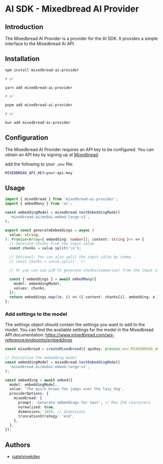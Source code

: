 # AI SDK - Mixedbread AI Provider

## Introduction

The Mixedbread AI Provider is a provider for the AI SDK. It provides a simple interface to the Mixedbread AI API.

## Installation

```bash
npm install mixedbread-ai-provider

# or

yarn add mixedbread-ai-provider

# or

pnpm add mixedbread-ai-provider

# or

bun add mixedbread-ai-provider
```

## Configuration

The Mixedbread AI Provider requires an API key to be configured. You can obtain an API key by signing up at [Mixedbread](https://mixedbread.com).

add the following to your `.env` file:

```bash
MIXEDBREAD_API_KEY=your-api-key
```

## Usage

```typescript
import { mixedbread } from 'mixedbread-ai-provider';
import { embedMany } from 'ai';

const embeddingModel = mixedbread.textEmbeddingModel(
  'mixedbread-ai/mxbai-embed-large-v1',
);

export const generateEmbeddings = async (
  value: string,
): Promise<Array<{ embedding: number[]; content: string }>> => {
  // Generate chunks from the input value
  const chunks = value.split('\n');

  // Optional: You can also split the input value by comma
  // const chunks = value.split('.');

  // Or you can use LLM to generate chunks(summarize) from the input value

  const { embeddings } = await embedMany({
    model: embeddingModel,
    values: chunks,
  });
  return embeddings.map((e, i) => ({ content: chunks[i], embedding: e }));
};
```

### Add settings to the model

The settings object should contain the settings you want to add to the model. You can find the available settings for the model in the Mixedbread API documentation: https://www.mixedbread.com/api-reference/endpoints/embeddings

```typescript
const mixedbread = createMixedbread({ apiKey: process.env.MIXEDBREAD_API_KEY });

// Initialize the embedding model
const embeddingModel = mixedbread.textEmbeddingModel(
  'mixedbread-ai/mxbai-embed-large-v1',
);

const embedding = await embed({
  model: embeddingModel,
  value: 'The quick brown fox jumps over the lazy dog',
  providerOptions: {
    mixedbread: {
      prompt: 'Generate embeddings for text', // Max 256 characters
      normalized: true,
      dimensions: 1024, // dimensions
      truncationStrategy: 'end',
    },
  },
});
```

## Authors

- [patelvivekdev](https://patelvivek.dev)

